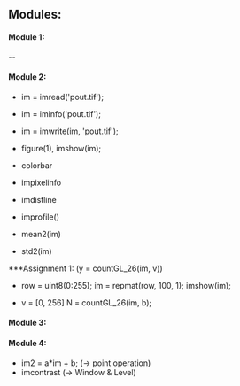 ## Modules:


#### Module 1: 

--

#### Module 2:

- im = imread('pout.tif');
- im = iminfo('pout.tif');
- im = imwrite(im, 'pout.tif');

- figure(1), imshow(im);
- colorbar

- impixelinfo
- imdistline
- improfile()

- mean2(im)
- std2(im)

***Assignment 1: (y = countGL_26(im, v))

- row = uint8(0:255);
  im = repmat(row, 100, 1);
  imshow(im);

- v = [0, 256]
  N = countGL_26(im, b);

#### Module 3:


#### Module 4:
- im2 = a*im + b; (-> point operation)
- imcontrast (-> Window & Level)


